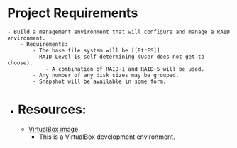 # Project Requirements
	- Build a management environment that will configure and manage a RAID environment.
		- Requirements:
			- The base file system will be [[BtrFS]]
			- RAID Level is self determining (User does not get to choose).
				- A combination of RAID-1 and RAID-5 will be used.
			- Any number of any disk sizes may be grouped.
			- Snapshot will be available in some form.
- # Resources:
	- [VirtualBox image]([[VB-LHR]])
		- This is a VirtualBox development environment.